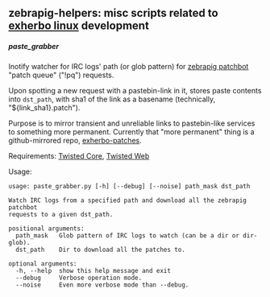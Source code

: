 zebrapig-helpers: misc scripts related to [exherbo linux](http://exherbo.org/) development
--------------------

##### paste_grabber

Inotify watcher for IRC logs' path (or glob pattern) for [zebrapig
patchbot](http://exherbo.org/docs/patchbot.html) "patch queue" ("!pq") requests.

Upon spotting a new request with a pastebin-link in it, stores paste contents
into `dst_path`, with sha1 of the link as a basename (technically,
"${link_sha1}.patch").

Purpose is to mirror transient and unreliable links to pastebin-like services to
something more permanent. Currently that "more permanent" thing is a
github-mirrored repo,
[exherbo-patches](https://github.com/mk-fg/exherbo-patches).

Requirements: [Twisted
Core](https://pypi.python.org/pypi/Twisted%20Core/12.0.0), [Twisted
Web](https://pypi.python.org/pypi/Twisted%20Web/12.0.0)

Usage:

	usage: paste_grabber.py [-h] [--debug] [--noise] path_mask dst_path

	Watch IRC logs from a specified path and download all the zebrapig patchbot
	requests to a given dst_path.

	positional arguments:
	  path_mask   Glob pattern of IRC logs to watch (can be a dir or dir-glob).
	  dst_path    Dir to download all the patches to.

	optional arguments:
	  -h, --help  show this help message and exit
	  --debug     Verbose operation mode.
	  --noise     Even more verbose mode than --debug.
